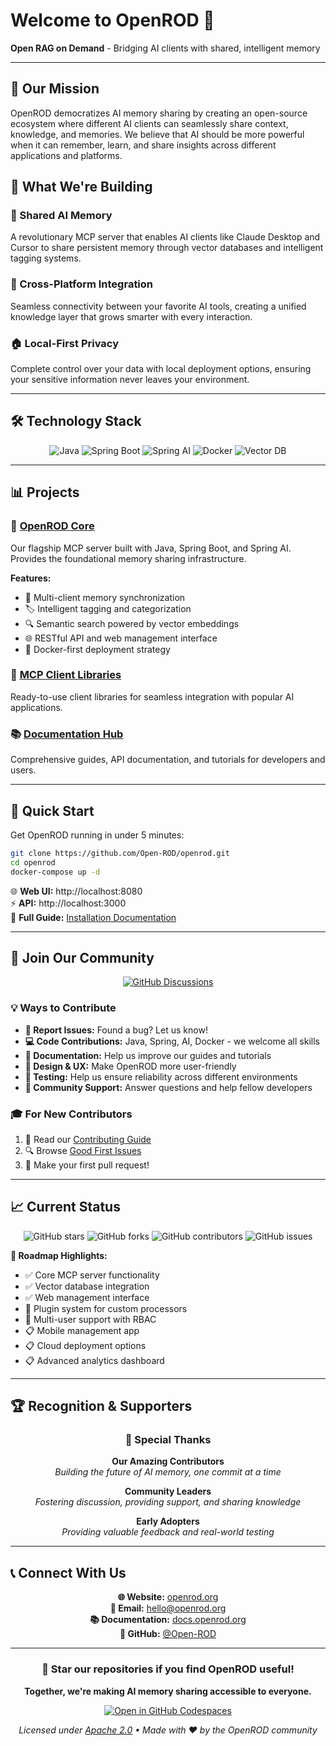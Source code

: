 # Welcome to OpenROD 🚀

**Open RAG on Demand** - Bridging AI clients with shared, intelligent memory

---

## 🎯 Our Mission

OpenROD democratizes AI memory sharing by creating an open-source ecosystem where different AI clients can seamlessly share context, knowledge, and memories. We believe that AI should be more powerful when it can remember, learn, and share insights across different applications and platforms.

## 🌟 What We're Building

### 🧠 Shared AI Memory
A revolutionary MCP server that enables AI clients like Claude Desktop and Cursor to share persistent memory through vector databases and intelligent tagging systems.

### 🔗 Cross-Platform Integration  
Seamless connectivity between your favorite AI tools, creating a unified knowledge layer that grows smarter with every interaction.

### 🏠 Local-First Privacy
Complete control over your data with local deployment options, ensuring your sensitive information never leaves your environment.

---

## 🛠️ Technology Stack

<div align="center">

![Java](https://img.shields.io/badge/Java-17+-ED8B00?style=for-the-badge&logo=openjdk&logoColor=white)
![Spring Boot](https://img.shields.io/badge/Spring_Boot-3.0+-6DB33F?style=for-the-badge&logo=spring-boot&logoColor=white)
![Spring AI](https://img.shields.io/badge/Spring_AI-Latest-6DB33F?style=for-the-badge&logo=spring&logoColor=white)
![Docker](https://img.shields.io/badge/Docker-Compose-2496ED?style=for-the-badge&logo=docker&logoColor=white)
![Vector DB](https://img.shields.io/badge/QDrant-Database-FF6B6B?style=for-the-badge&logo=database&logoColor=white)

</div>

---

## 📊 Projects

### 🎯 [OpenROD Core](https://github.com/Open-ROD/openrod)
Our flagship MCP server built with Java, Spring Boot, and Spring AI. Provides the foundational memory sharing infrastructure.

**Features:**
- 🔄 Multi-client memory synchronization
- 🏷️ Intelligent tagging and categorization  
- 🔍 Semantic search powered by vector embeddings
- 🌐 RESTful API and web management interface
- 🐳 Docker-first deployment strategy

### 🧩 [MCP Client Libraries](https://github.com/Open-ROD/mcp-clients)
Ready-to-use client libraries for seamless integration with popular AI applications.

### 📚 [Documentation Hub](https://github.com/Open-ROD/docs)
Comprehensive guides, API documentation, and tutorials for developers and users.

---

## 🚀 Quick Start

Get OpenROD running in under 5 minutes:

```bash
git clone https://github.com/Open-ROD/openrod.git
cd openrod
docker-compose up -d
```

🌐 **Web UI:** http://localhost:8080  
⚡ **API:** http://localhost:3000  
📖 **Full Guide:** [Installation Documentation](https://docs.openrod.org/getting-started)

---

## 🤝 Join Our Community

<div align="center">

[![GitHub Discussions](https://img.shields.io/badge/GitHub-Discussions-181717?style=for-the-badge&logo=github&logoColor=white)](https://github.com/orgs/Open-ROD/discussions)

</div>

### 💡 Ways to Contribute

- **🐛 Report Issues:** Found a bug? Let us know!
- **💻 Code Contributions:** Java, Spring, AI, Docker - we welcome all skills
- **📝 Documentation:** Help us improve our guides and tutorials  
- **🎨 Design & UX:** Make OpenROD more user-friendly
- **🧪 Testing:** Help us ensure reliability across different environments
- **💬 Community Support:** Answer questions and help fellow developers

### 🎓 For New Contributors

1. 📖 Read our [Contributing Guide](https://github.com/Open-ROD/openrod/blob/main/CONTRIBUTING.md)
2. 🔍 Browse [Good First Issues](https://github.com/Open-ROD/openrod/labels/good%20first%20issue)
3. 🚀 Make your first pull request!

---

## 📈 Current Status

<div align="center">

![GitHub stars](https://img.shields.io/github/stars/Open-ROD/openrod?style=social)
![GitHub forks](https://img.shields.io/github/forks/Open-ROD/openrod?style=social)
![GitHub contributors](https://img.shields.io/github/contributors/Open-ROD/openrod?style=flat-square)
![GitHub issues](https://img.shields.io/github/issues/Open-ROD/openrod?style=flat-square)

</div>

**🎯 Roadmap Highlights:**
- ✅ Core MCP server functionality
- ✅ Vector database integration
- ✅ Web management interface
- 🔄 Plugin system for custom processors
- 🔄 Multi-user support with RBAC
- 📋 Mobile management app
- 📋 Cloud deployment options
- 📋 Advanced analytics dashboard

---

## 🏆 Recognition & Supporters

<div align="center">

### 🙏 Special Thanks

**Our Amazing Contributors**  
*Building the future of AI memory, one commit at a time*

**Community Leaders**  
*Fostering discussion, providing support, and sharing knowledge*

**Early Adopters**  
*Providing valuable feedback and real-world testing*

</div>

---

## 📞 Connect With Us

<div align="center">

**🌐 Website:** [openrod.org](https://openrod.org)  
**📧 Email:** hello@openrod.org  
**📚 Documentation:** [docs.openrod.org](https://docs.openrod.org)  
**🐙 GitHub:** [@Open-ROD](https://github.com/Open-ROD)

</div>

---

<div align="center">

### 🌟 Star our repositories if you find OpenROD useful!

**Together, we're making AI memory sharing accessible to everyone.**

[![Open in GitHub Codespaces](https://img.shields.io/badge/Open_in-GitHub_Codespaces-2ea44f?style=for-the-badge&logo=github)](https://github.com/codespaces/new?hide_repo_select=true&ref=main&repo=Open-ROD/openrod)

*Licensed under [Apache 2.0](https://github.com/Open-ROD/openrod/blob/main/LICENSE) • Made with ❤️ by the OpenROD community*

</div>

